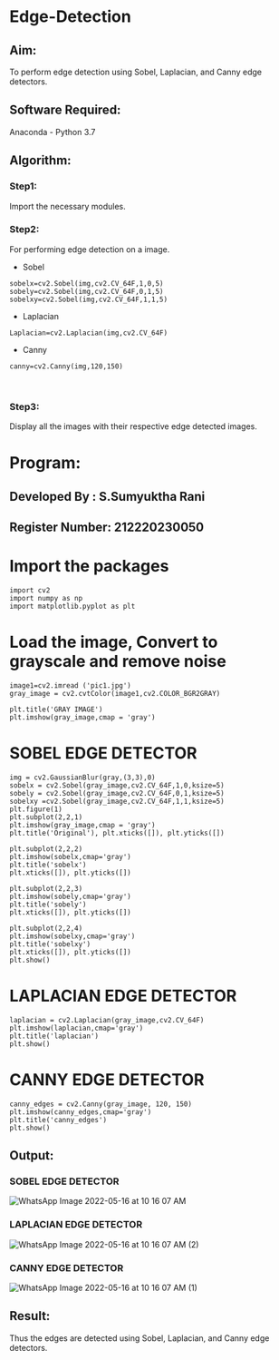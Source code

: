 # Edge-Detection
## Aim:

To perform edge detection using Sobel, Laplacian, and Canny edge detectors.

## Software Required:
Anaconda - Python 3.7

## Algorithm:
### Step1:
Import the necessary modules.
<br>


### Step2:
For performing edge detection on a image.

* Sobel
```
sobelx=cv2.Sobel(img,cv2.CV_64F,1,0,5)
sobely=cv2.Sobel(img,cv2.CV_64F,0,1,5)
sobelxy=cv2.Sobel(img,cv2.CV_64F,1,1,5)
```

* Laplacian
```
Laplacian=cv2.Laplacian(img,cv2.CV_64F)
```

* Canny
```
canny=cv2.Canny(img,120,150)
```
<br>

### Step3:
Display all the images with their respective edge detected images.
<br>
 
# Program:
## Developed By : S.Sumyuktha Rani
## Register Number: 212220230050

# Import the packages
```
import cv2
import numpy as np
import matplotlib.pyplot as plt
```
# Load the image, Convert to grayscale and remove noise
```
image1=cv2.imread ('pic1.jpg') 
gray_image = cv2.cvtColor(image1,cv2.COLOR_BGR2GRAY)

plt.title('GRAY IMAGE')
plt.imshow(gray_image,cmap = 'gray')
```
# SOBEL EDGE DETECTOR
```
img = cv2.GaussianBlur(gray,(3,3),0)
sobelx = cv2.Sobel(gray_image,cv2.CV_64F,1,0,ksize=5)
sobely = cv2.Sobel(gray_image,cv2.CV_64F,0,1,ksize=5)
sobelxy =cv2.Sobel(gray_image,cv2.CV_64F,1,1,ksize=5)
plt.figure(1)
plt.subplot(2,2,1)
plt.imshow(gray_image,cmap = 'gray')
plt.title('Original'), plt.xticks([]), plt.yticks([])

plt.subplot(2,2,2)
plt.imshow(sobelx,cmap='gray')
plt.title('sobelx')
plt.xticks([]), plt.yticks([])

plt.subplot(2,2,3)
plt.imshow(sobely,cmap='gray')
plt.title('sobely')
plt.xticks([]), plt.yticks([])

plt.subplot(2,2,4)
plt.imshow(sobelxy,cmap='gray')
plt.title('sobelxy')
plt.xticks([]), plt.yticks([])
plt.show()
```
# LAPLACIAN EDGE DETECTOR
```
laplacian = cv2.Laplacian(gray_image,cv2.CV_64F)
plt.imshow(laplacian,cmap='gray')
plt.title('laplacian')
plt.show()
```
# CANNY EDGE DETECTOR
```
canny_edges = cv2.Canny(gray_image, 120, 150)
plt.imshow(canny_edges,cmap='gray')
plt.title('canny_edges')
plt.show()
```
## Output:

### SOBEL EDGE DETECTOR

![WhatsApp Image 2022-05-16 at 10 16 07 AM](https://user-images.githubusercontent.com/75235818/168648448-685a4434-3a1d-47b4-9e29-7a446cbdd4f9.jpeg)

### LAPLACIAN EDGE DETECTOR

![WhatsApp Image 2022-05-16 at 10 16 07 AM (2)](https://user-images.githubusercontent.com/75235818/168648504-d9679cce-8939-4118-a9ff-814959d51d25.jpeg)

### CANNY EDGE DETECTOR

![WhatsApp Image 2022-05-16 at 10 16 07 AM (1)](https://user-images.githubusercontent.com/75235818/168648567-d9b69cb8-cd3a-4090-ad38-360172543192.jpeg)

## Result:
Thus the edges are detected using Sobel, Laplacian, and Canny edge detectors.
